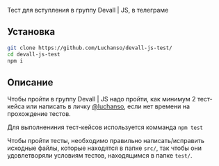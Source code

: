 Тест для вступления в группу Devall | JS, в телеграме

## Установка
```sh
git clone https://github.com/Luchanso/devall-js-test/
cd devall-js-test
npm i
```

## Описание
Чтобы пройти в группу Devall | JS надо пройти, как минимум 2 тест-кейса или написать в личку <a href="https://web.telegram.org/#/im?p=@Luchanso">@luchanso</a>, если нет времени на прохождение тестов.

Для выполнениния тест-кейсов используется комманда `npm test`

Чтобы пройти тесты, необходимо правильно написать/исправить исходные файлы, которые находятся в папке `src/`, так чтобы они удовлетворяли условиям тестов, находящимся в папке `test/`.

